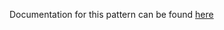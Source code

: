 Documentation for this pattern can be found [here](https://github.com/awslabs/aws-solutions-constructs/blob/main/source/patterns/%40aws-solutions-constructs/aws-cloudfront-apigateway/README.adoc)
